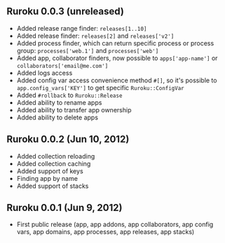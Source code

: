 ## Ruroku 0.0.3 (unreleased)

* Added release range finder: `releases[1..10]`
* Added release finder: `releases[2]` and `releases['v2']`
* Added process finder, which can return specific process or process
  group: `processes['web.1']` and `processes['web']`
* Added app, collaborator finders, now possible to `apps['app-name']` or
  `collaborators['email@me.com']`
* Added logs access
* Added config var access convenience method `#[]`, so it's possible to
  `app.config_vars['KEY']` to get specific `Ruroku::ConfigVar`
* Added `#rollback` to `Ruroku::Release`
* Added ability to rename apps
* Added ability to transfer app ownership
* Added ability to delete apps

## Ruroku 0.0.2 (Jun 10, 2012)

* Added collection reloading
* Added collection caching
* Added support of keys
* Finding app by name
* Added support of stacks

## Ruroku 0.0.1 (Jun 9, 2012)

* First public release (app, app addons, app collaborators, app config
  vars, app domains, app processes, app releases, app stacks)
